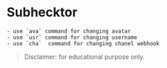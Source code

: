 # Subhecktor
    - use `ava` command for changing avatar
    - use `usr` command for changing username
    - use `cha`  command for changing chanel webhook

> Disclaimer: for educational purpose only.
